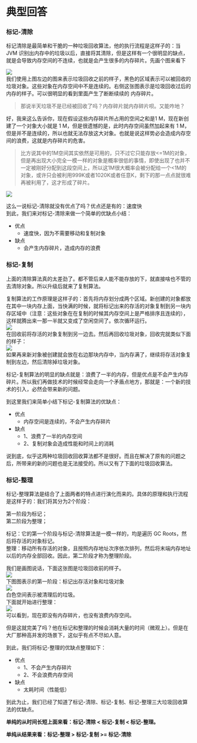 # 典型回答
### 标记-清除
标记清除是最简单和干脆的一种垃圾回收算法，他的执行流程是这样子的：当 JVM 识别出内存中的垃圾以后，直接将其清除，但是这样有一个很明显的缺点，就是会导致内存空间的不连续，也就是会产生很多的内存碎片。先画个图来看下

![](https://cdn.nlark.com/yuque/0/2022/png/719664/1670154913257-cc81dc24-73c5-4b4f-9eac-9ee3023b1146.png#averageHue=%23c8c8c8&clientId=uf427de1d-7450-4&from=paste&id=u3c593d33&originHeight=295&originWidth=976&originalType=url&ratio=1&rotation=0&showTitle=false&status=done&style=none&taskId=u18e51196-e122-4d5e-bd56-7592d0ce765&title=)<br />我们使用上图左边的图来表示垃圾回收之前的样子，黑色的区域表示可以被回收的垃圾对象。这些对象在内存空间中不是连续的。右侧这张图表示是垃圾回收过后的内存的样子。可以很明显的看到里面产生了断断续续的 内存碎片。

> 那说半天垃圾不是已经被回收了吗？内存碎片就内存碎片呗。又能咋地？


好，我来这么告诉你，现在假设这些内存碎片所占用的空间之和是1 M，现在新创建了一个对象大小就是 1 M，但是很遗憾的是，此时内存空间虽然加起来有 1 M，但是并不是连续的，所以也就无法存放这大对象。也就是说这样势必会造成内存空间的浪费，这就是内存碎片的危害。

> 比方说其中的1M空间其实依然是可用的，只不过它只能存放<=1M的对象，但是再出现大小完全一模一样的对象是概率很低的事情，即使出现了也并不一定被刚好分配到这段空间上，所以这1M很大概率会被分配给一个<1M的对象，或许只会被利用999K或者1020K或者任意K，剩下的那一点点就很难再被利用了，这才形成了碎片。


![](https://cdn.nlark.com/yuque/0/2022/png/719664/1670154913334-9eb41eee-0121-451f-b968-47bb74978b4b.png#averageHue=%23e1e1e1&clientId=uf427de1d-7450-4&from=paste&id=ub925876c&originHeight=323&originWidth=755&originalType=url&ratio=1&rotation=0&showTitle=false&status=done&style=none&taskId=uab954099-a2f3-44d6-b0c2-880cbfbb48d&title=)

这么一说标记-清除就没有优点了吗？优点还是有的：速度快<br />到此，我们来对标记-清除来做一个简单的优缺点小结：

- 优点
   - 速度快，因为不需要移动和复制对象
- 缺点
   - 会产生内存碎片，造成内存的浪费
### 
### 标记-复制
上面的清除算法真的太差劲了。都不管后来人能不能存放的下，就直接啥也不管的去清除对象。所以升级后就来了复制算法。

复制算法的工作原理是这样子的：首先将内存划分成两个区域。新创建的对象都放在其中一块内存上面，当快满的时候，就将标记出来的存活的对象复制到另一块内存区域中（注意：这些对象在在复制的时候其内存空间上是严格排序且连续的），这样就腾出来一那一半就又变成了空闲空间了。依次循环运行。<br />![](https://cdn.nlark.com/yuque/0/2022/png/719664/1670154913319-524e06c8-3a62-4cd1-bb50-6e0cdb362534.png#averageHue=%23dedede&clientId=uf427de1d-7450-4&from=paste&id=uf1dc2f66&originHeight=431&originWidth=942&originalType=url&ratio=1&rotation=0&showTitle=false&status=done&style=none&taskId=u660bcf0f-308f-42cd-83e7-0474bf5398c&title=)<br />在回收前将存活的对象复制到另一边去。然后再回收垃圾对象，回收完就类似下面的样子：<br />![](https://cdn.nlark.com/yuque/0/2022/png/719664/1670154913266-620d8b08-3141-4fad-adaf-9d68dd6c6b54.png#averageHue=%23cecece&clientId=uf427de1d-7450-4&from=paste&id=u381061c8&originHeight=286&originWidth=928&originalType=url&ratio=1&rotation=0&showTitle=false&status=done&style=none&taskId=uc5a57616-b166-40d3-a8d5-d20348b5d30&title=)<br />如果再来新对象被创建就会放在右边那块内存中，当内存满了，继续将存活对象复制到左边，然后清除掉垃圾对象。

标记-复制算法的明显的缺点就是：浪费了一半的内存，但是优点是不会产生内存碎片。所以我们再做技术的时候经常会走向一个矛盾点地方，那就是：一个新的技术的引入，必然会带来新的问题。

到这里我们来简单小结下标记-复制算法的优缺点：

- 优点
   - 内存空间是连续的，不会产生内存碎片
- 缺点
   - 1、浪费了一半的内存空间
   - 2、复制对象会造成性能和时间上的消耗

说到底，似乎这两种垃圾回收回收算法都不是很好。而且在解决了原有的问题之后，所带来的新的问题也是无法接受的。所以又有了下面的垃圾回收算法。

### 标记-整理
标记-整理算法是结合了上面两者的特点进行演化而来的。具体的原理和执行流程是这样子的：我们将其分为2个阶段：

第一阶段为标记；<br />第二阶段为整理；

标记：它的第一个阶段与标记-清除算法是一模一样的，均是遍历 GC Roots，然后将存活的对象标记。<br />整理：移动所有存活的对象，且按照内存地址次序依次排列，然后将末端内存地址以后的内存全部回收。因此，第二阶段才称为整理阶段。

我们是画图说话，下面这张图是垃圾回收前的样子。<br />![](https://cdn.nlark.com/yuque/0/2022/png/719664/1670154913285-5bb3244c-5922-45bd-808e-7dacaf484788.png#averageHue=%23bcbcbc&clientId=uf427de1d-7450-4&from=paste&id=ub6741520&originHeight=339&originWidth=932&originalType=url&ratio=1&rotation=0&showTitle=false&status=done&style=none&taskId=uc9f08b8c-c50d-4fbd-a19b-39e9bfe58a2&title=)<br />下图图表示的第一阶段：标记出存活对象和垃圾对象<br />![](https://cdn.nlark.com/yuque/0/2022/png/719664/1670154913927-fe211ad6-339f-4134-ae76-075109a20d5b.png#averageHue=%23d0d0d0&clientId=uf427de1d-7450-4&from=paste&id=u39880cfd&originHeight=334&originWidth=933&originalType=url&ratio=1&rotation=0&showTitle=false&status=done&style=none&taskId=ude6154dd-8328-43a5-8191-019f9a00512&title=)<br />白色空间表示被清理后的垃圾。<br />下面就开始进行整理：<br />![](https://cdn.nlark.com/yuque/0/2022/png/719664/1670154914105-c7c88dc7-d51d-4e55-9a0a-949e9e6dc190.png#averageHue=%23cccccc&clientId=uf427de1d-7450-4&from=paste&id=uf68fa561&originHeight=324&originWidth=919&originalType=url&ratio=1&rotation=0&showTitle=false&status=done&style=none&taskId=ud5cc009f-287a-44b9-b280-8d7e97e8312&title=)<br />可以看到，现在即没有内存碎片，也没有浪费内存空间。

但是这就完美了吗？他在标记和整理的时候会消耗大量的时间（微观上）。但是在大厂那种高并发的场景下，这似乎有点不尽如人意。

到此，我们将标记-整理的优缺点整理如下：

- 优点
   - 1、不会产生内存碎片
   - 2、不会浪费内存空间
- 缺点
   - 太耗时间（性能低）

到此为止，我们已经了知道了标记-清除、标记-复制、标记-整理三大垃圾回收算法的优缺点。

**单纯的从时间长短上面来看：标记-清除 < 标记-复制 < 标记-整理。**

**单纯从结果来看：标记-整理 > 标记-复制 >= 标记-清除**



